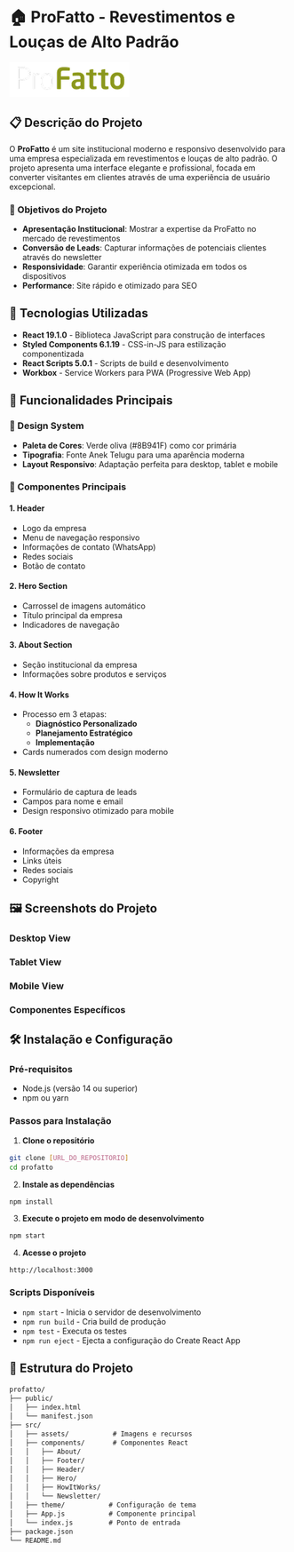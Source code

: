 # 🏠 ProFatto - Revestimentos e Louças de Alto Padrão

![ProFatto Logo](src/assets/logo.png)

## 📋 Descrição do Projeto

O **ProFatto** é um site institucional moderno e responsivo desenvolvido para uma empresa especializada em revestimentos e louças de alto padrão. O projeto apresenta uma interface elegante e profissional, focada em converter visitantes em clientes através de uma experiência de usuário excepcional.

### 🎯 Objetivos do Projeto

- **Apresentação Institucional**: Mostrar a expertise da ProFatto no mercado de revestimentos
- **Conversão de Leads**: Capturar informações de potenciais clientes através do newsletter
- **Responsividade**: Garantir experiência otimizada em todos os dispositivos
- **Performance**: Site rápido e otimizado para SEO

## 🚀 Tecnologias Utilizadas

- **React 19.1.0** - Biblioteca JavaScript para construção de interfaces
- **Styled Components 6.1.19** - CSS-in-JS para estilização componentizada
- **React Scripts 5.0.1** - Scripts de build e desenvolvimento
- **Workbox** - Service Workers para PWA (Progressive Web App)

## 📱 Funcionalidades Principais

### 🎨 Design System
- **Paleta de Cores**: Verde oliva (#8B941F) como cor primária
- **Tipografia**: Fonte Anek Telugu para uma aparência moderna
- **Layout Responsivo**: Adaptação perfeita para desktop, tablet e mobile

### 🧩 Componentes Principais

#### 1. **Header**
- Logo da empresa
- Menu de navegação responsivo
- Informações de contato (WhatsApp)
- Redes sociais
- Botão de contato

#### 2. **Hero Section**
- Carrossel de imagens automático
- Título principal da empresa
- Indicadores de navegação

#### 3. **About Section**
- Seção institucional da empresa
- Informações sobre produtos e serviços

#### 4. **How It Works**
- Processo em 3 etapas:
  - **Diagnóstico Personalizado**
  - **Planejamento Estratégico**
  - **Implementação**
- Cards numerados com design moderno

#### 5. **Newsletter**
- Formulário de captura de leads
- Campos para nome e email
- Design responsivo otimizado para mobile

#### 6. **Footer**
- Informações da empresa
- Links úteis
- Redes sociais
- Copyright

## 🖼️ Screenshots do Projeto

### Desktop View
<!--
[INSERIR SCREENSHOT DESKTOP AQUI]
- Tela principal com header, hero section e navegação
- Layout completo mostrando todos os componentes
-->

### Tablet View
<!--
[INSERIR SCREENSHOT TABLET AQUI]
- Adaptação responsiva para tablets
- Menu e componentes otimizados
-->

### Mobile View
<!--
[INSERIR SCREENSHOT MOBILE AQUI]
- Layout mobile otimizado
- Cards do "How It Works" com espaçamento reduzido
- Newsletter centralizado
-->

### Componentes Específicos
<!--
[INSERIR SCREENSHOTS DOS COMPONENTES AQUI]
- Header com menu mobile
- Hero section com carrossel
- Cards do processo de trabalho
- Formulário de newsletter
- Footer completo
-->

## 🛠️ Instalação e Configuração

### Pré-requisitos
- Node.js (versão 14 ou superior)
- npm ou yarn

### Passos para Instalação

1. **Clone o repositório**
```bash
git clone [URL_DO_REPOSITORIO]
cd profatto
```

2. **Instale as dependências**
```bash
npm install
```

3. **Execute o projeto em modo de desenvolvimento**
```bash
npm start
```

4. **Acesse o projeto**
```
http://localhost:3000
```

### Scripts Disponíveis

- `npm start` - Inicia o servidor de desenvolvimento
- `npm run build` - Cria build de produção
- `npm test` - Executa os testes
- `npm run eject` - Ejecta a configuração do Create React App

## 📁 Estrutura do Projeto

```
profatto/
├── public/
│   ├── index.html
│   └── manifest.json
├── src/
│   ├── assets/           # Imagens e recursos
│   ├── components/       # Componentes React
│   │   ├── About/
│   │   ├── Footer/
│   │   ├── Header/
│   │   ├── Hero/
│   │   ├── HowItWorks/
│   │   └── Newsletter/
│   ├── theme/           # Configuração de tema
│   ├── App.js           # Componente principal
│   └── index.js         # Ponto de entrada
├── package.json
└── README.md
```
